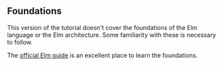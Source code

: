 ## Foundations

This version of the tutorial doesn't cover the foundations of the Elm language or the Elm architecture. Some familiarity with these is necessary to follow.

The [official Elm guide](https://guide.elm-lang.org/) is an excellent place to learn the foundations.